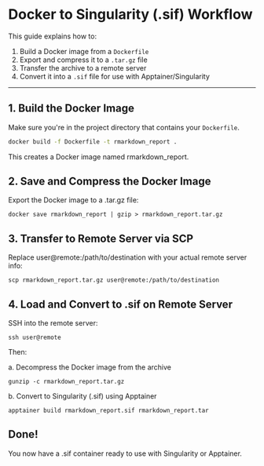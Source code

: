 # Docker to Singularity (.sif) Workflow

This guide explains how to:

1. Build a Docker image from a `Dockerfile`
2. Export and compress it to a `.tar.gz` file
3. Transfer the archive to a remote server
4. Convert it into a `.sif` file for use with Apptainer/Singularity

---

## 1. Build the Docker Image

Make sure you're in the project directory that contains your `Dockerfile`.

```bash
docker build -f Dockerfile -t rmarkdown_report .
```
This creates a Docker image named rmarkdown_report.

## 2. Save and Compress the Docker Image
Export the Docker image to a .tar.gz file:

```docker save rmarkdown_report | gzip > rmarkdown_report.tar.gz```

## 3. Transfer to Remote Server via SCP
Replace user@remote:/path/to/destination with your actual remote server info:

```scp rmarkdown_report.tar.gz user@remote:/path/to/destination```

## 4. Load and Convert to .sif on Remote Server
SSH into the remote server:

```ssh user@remote```

Then:

a. Decompress the Docker image from the archive

```gunzip -c rmarkdown_report.tar.gz```

b. Convert to Singularity (.sif) using Apptainer

```apptainer build rmarkdown_report.sif rmarkdown_report.tar```

## Done!
You now have a .sif container ready to use with Singularity or Apptainer.

